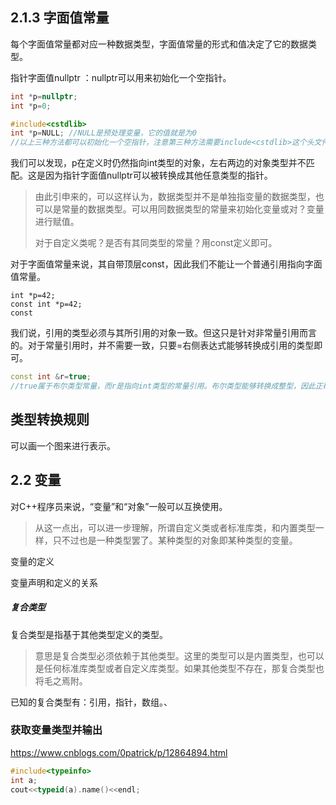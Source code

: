 ## 2.1.3 字面值常量

 每个字面值常量都对应一种数据类型，字面值常量的形式和值决定了它的数据类型。

指针字面值nullptr ：nullptr可以用来初始化一个空指针。

```c++
int *p=nullptr;
int *p=0;

#include<cstdlib>
int *p=NULL; //NULL是预处理变量，它的值就是为0
//以上三种方法都可以初始化一个空指针，注意第三种方法需要include<cstdlib>这个头文件。最好避免使用NULL
```

我们可以发现，p在定义时仍然指向int类型的对象，左右两边的对象类型并不匹配。这是因为指针字面值nullptr可以被转换成其他任意类型的指针。

> 由此引申来的，可以这样认为，数据类型并不是单独指变量的数据类型，也可以是常量的数据类型。可以用同数据类型的常量来初始化变量或对？变量进行赋值。
>
> 对于自定义类呢？是否有其同类型的常量？用const定义即可。

对于字面值常量来说，其自带顶层const，因此我们不能让一个普通引用指向字面值常量。

```
int *p=42;
const int *p=42;
const
```

我们说，引用的类型必须与其所引用的对象一致。但这只是针对非常量引用而言的。对于常量引用时，并不需要一致，只要=右侧表达式能够转换成引用的类型即可。

```c++
const int &r=true;
//true属于布尔类型常量，而r是指向int类型的常量引用。布尔类型能够转换成整型，因此正确。
```

## 类型转换规则

可以画一个图来进行表示。 

## 2.2 变量

对C++程序员来说，“变量”和“对象”一般可以互换使用。

> 从这一点出，可以进一步理解，所谓自定义类或者标准库类，和内置类型一样，只不过也是一种类型罢了。某种类型的对象即某种类型的变量。

变量的定义

变量声明和定义的关系

##### 复合类型

复合类型是指基于其他类型定义的类型。

> 意思是复合类型必须依赖于其他类型。这里的类型可以是内置类型，也可以是任何标准库类型或者自定义库类型。如果其他类型不存在，那复合类型也将毛之焉附。

已知的复合类型有：引用，指针，数组。、

### 获取变量类型并输出

https://www.cnblogs.com/0patrick/p/12864894.html

```c++
#include<typeinfo>
int a;
cout<<typeid(a).name()<<endl;
```

